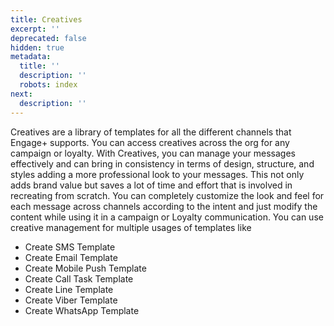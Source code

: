 ```yaml
---
title: Creatives
excerpt: ''
deprecated: false
hidden: true
metadata:
  title: ''
  description: ''
  robots: index
next:
  description: ''
---
```

Creatives are a library of templates for all the different channels that Engage+ supports. You can access creatives across the org for any campaign or loyalty. With Creatives, you can manage your messages effectively and can bring in consistency in terms of design, structure, and styles adding a more professional look to your messages. This not only adds brand value but saves a lot of time and effort that is involved in recreating from scratch. You can completely customize the look and feel for each message across channels according to the intent and just modify the content while using it in a campaign or Loyalty communication. You can use creative management for multiple usages of templates like

* Create SMS Template
* Create Email Template
* Create Mobile Push Template
* Create Call Task Template
* Create Line Template
* Create Viber Template
* Create WhatsApp Template